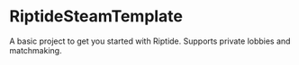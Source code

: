 # RiptideSteamTemplate
A basic project to get you started with Riptide. Supports private lobbies and matchmaking.

